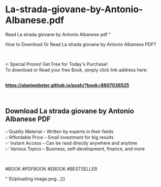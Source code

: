 # La-strada-giovane-by-Antonio-Albanese.pdf
Read La strada giovane by Antonio Albanese pdf
"<p>How to Download Or Read La strada giovane by Antonio Albanese PDF?</p>
<p>&nbsp;</p>
<p>&#128293;  Special Promo! Get Free for Today's Purchase!<br />To download or Read your free Book, simply click link address here:&nbsp;<br />&nbsp;</p>
<p><a href=""https://alaniwebster.github.io/push/?book=8807036525""><strong>https://alaniwebster.github.io/push/?book=8807036525</strong></a></p>
<p>&nbsp;</p>
<h2>Download La strada giovane by Antonio Albanese PDF</h2>
<p>&#x2705;Quality Material &ndash; Written by experts in their fields<br />&#x2705;Affordable Price &ndash; Small investment for big results<br />&#x2705; Instant Access &ndash; Can be read directly anywhere and anytime<br />&#x2705; Various Topics &ndash; Business, self-development, finance, and more</p>
<p>&nbsp;</p>
<p>#BOOK #PDFBOOK #EBOOK #BESTSELLER</p>
"
![Uploading image.png…]()
